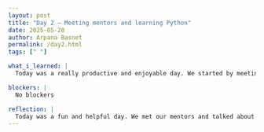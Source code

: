 ```yaml
---
layout: post
title: "Day 2 – Meeting mentors and learning Python"
date: 2025-05-28
author: Arpana Basnet
permalink: /day2.html
tags: [" "]

what_i_learned: |
  Today was a really productive and enjoyable day. We started by meeting our mentors, who will be guiding us through our projects. They explained what we’ll be working on and how we’re going to complete everything, step by step. Our mentor also shared that we’ll be learning from the basics, and that the internship will include both a literature section and a coding section to help us grow our skills. After that, we continued working on the website we started yesterday. We added some pictures and updated it with everything we had done the day before. Once that was done, we moved on to learning more about Python. We focused on dictionaries and lists, and did some coding exercises and assignments, like the store example. To end the day, we played a fun game together called headbandz, which was a nice way to relax after all the learning

blockers: |
  No blockers

reflection: |
  Today was a fun and helpful day. We met our mentors and talked about how we’ll work on our projects. I liked adding pictures and updates to the website we started yesterday. We also learned about Python dictionaries and lists. The coding exercises were a bit tricky at first, but they made more sense after trying them out. At the end, we played a game, which made the day feel more fun and relaxed.
---
```

